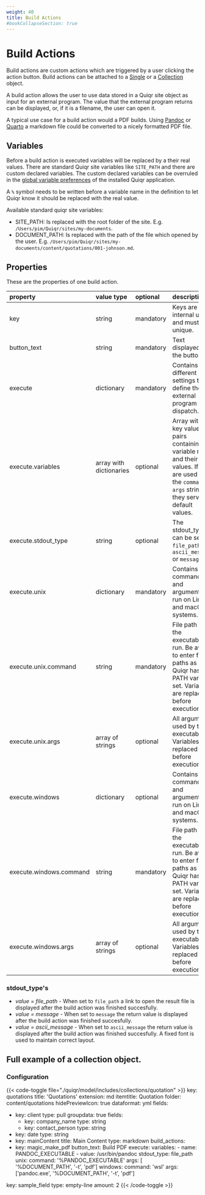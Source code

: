 ```yaml
---
weight: 40
title: Build Actions
#bookCollapseSection: true
---
```


# Build Actions

Build actions are custom actions which are triggered by a user clicking the action
button. Build actions can be attached to a [Single](/docs/20-quiqr-developer-reference/03-content-model/02-model-file-structure/01-root-properties/05-singles/)
or a [Collection](/docs/20-quiqr-developer-reference/03-content-model/02-model-file-structure/01-root-properties/06-collections/) object.

A build action allows the user to use data stored in a Quiqr site object as
input for an external program. The value that the external program returns can
be displayed, or, if it is a filename, the user can open it.

A typical use case for a build action would a PDF builds. Using [Pandoc](https://pandoc.org/)
or [Quarto](https://quarto.org/) a markdown file could be converted to a nicely
formatted PDF file.

## Variables

Before a build action is executed variables will be replaced by a their real
values. There are standard Quiqr site variables like `SITE_PATH` and there
are custom declared variables. The custom declared variables can be overruled
in the [global variable
preferences](/docs/20-quiqr-developer-reference/30-global-preferences/20-variables/)
of the installed Quiqr application.

A `%` symbol needs to be written before a variable name in the definition to
let Quiqr know it should be replaced with the real value.

Available standard quiqr site variables:

- SITE_PATH: Is replaced with the root folder of the site. E.g. `/Users/pim/Quiqr/sites/my-documents`.
- DOCUMENT_PATH: Is replaced with the path of the file which opened by the user. E.g. `/Users/pim/Quiqr/sites/my-documents/content/quotations/001-johnson.md`.

## Properties

These are the properties of one build action.

| property                | value type              | optional   | description                                                                                                                                              |
|:------------------------|:------------------------|:-----------|:---------------------------------------------------------------------------------------------------------------------------------------------------------|
| key                     | string                  | mandatory  | Keys are for internal use and must be unique.                                                                                                            |
| button_text             | string                  | mandatory  | Text displayed on the button.                                                                                                                            |
| execute                 | dictionary              | mandatory  | Contains different settings to define the external program dispatch.                                                                                     |
| execute.variables       | array with dictionaries | optional   | Array with key value pairs containing variable name and their values. If they are used in the `command` or `args` strings. they serve as default values. |
| execute.stdout_type     | string                  | optional   | The stdout_type can be set to `file_path` or `ascii_message` or `message`.                                                                               |
| execute.unix            | dictionary              | mandatory  | Contains command and arguments to run on Linux and macOS systems.                                                                                        |
| execute.unix.command    | string                  | mandatory  | File path to the executable to run. Be aware to enter full paths as Quiqr has no PATH variable set. Variables are replaced before execution.             |
| execute.unix.args       | array of strings        | optional   | All arguments used by the executable. Variables are replaced before execution.                                                                           |
| execute.windows         | dictionary              | optional   | Contains command and arguments to run on Linux and macOS systems.                                                                                        |
| execute.windows.command | string                  | mandatory  | File path to the executable to run. Be aware to enter full paths as Quiqr has no PATH variable set. Variables are replaced before execution.             |
| execute.windows.args    | array of strings        | optional   | All arguments used by the executable. Variables are replaced before execution.                                                                           |

### stdout_type's

- *value = file_path* - When set to `file_path` a link to open the result file is displayed after the build action was finished succesfully.
- *value = message* - When set to `message` the return value is displayed after the build action was finished succesfully.
- *value = ascii_message* - When set to `ascii_message` the return value is displayed after the build action was finished succesfully. A fixed font is used to maintain correct layout.


## Full example of a collection object.

### Configuration

{{< code-toggle file="./quiqr/model/includes/collections/quotation" >}}
key: quotations
title: 'Quotations'
extension: md
itemtitle: Quotation
folder: content/quotations
hidePreviewIcon: true
dataformat: yml
fields:
  - key: client
    type: pull
    groupdata: true
    fields:
      - key: company_name
        type: string
      - key: contact_person
        type: string
  - key: date
    type: string
  - key: mainContent
    title: Main Content
    type: markdown
build_actions:
  - key: magic_make_pdf
    button_text: Build PDF
    execute:
      variables:
        - name: PANDOC_EXECUTABLE
        - value: /usr/bin/pandoc
      stdout_type: file_path
      unix:
        command: '%PANDOC_EXECUTABLE'
        args: [ '%DOCUMENT_PATH', '-t', 'pdf']
      windows:
        command: 'wsl'
        args: ['pandoc.exe', '%DOCUMENT_PATH', '-t', 'pdf']

key: sample_field
type: empty-line
amount: 2
{{< /code-toggle >}}






